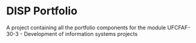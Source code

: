 # DISP Portfolio

A project containing all the portfolio components for the module UFCFAF-30-3 - Development of information systems projects